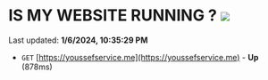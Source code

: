 # IS MY WEBSITE RUNNING ? [![](https://img.shields.io/static/v1?label=Sponsor&message=%E2%9D%A4&logo=GitHub&color=%23fe8e86)](https://github.com/sponsors/<username>)

Last updated: **1/6/2024, 10:35:29 PM**

- `GET` [https://youssefservice.me](https://youssefservice.me) - **Up** (878ms)
